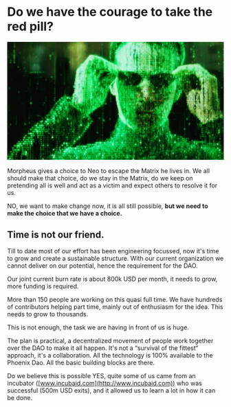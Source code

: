 
# Do we have the courage to take the red pill?


![alt_text](img/matrix_leo.png )


Morpheus gives a choice to Neo to escape the Matrix he lives in. We all should make that choice, do we stay in the Matrix, do we keep on pretending all is well and act as a victim and expect others to resolve it for us. 

NO, we want to make change now, 
it is all still possible, **but we need to make the choice that we have a choice.**


## Time is not our friend.

Till to date most of our effort has been engineering focussed, now it's time to grow and create a sustainable structure. With our current organization we cannot deliver on our potential, hence the requirement for the DAO.

Our joint current burn rate is about 800k USD per month, it needs to grow, more funding is required.

More than 150 people are working on this quasi full time. We have hundreds of contributors helping part time, mainly out of enthusiasm for the idea. This needs to grow to thousands.

This is not enough, the task we are having in front of us is huge.

The plan is practical, a decentralized movement of people work together over the DAO to make it all happen. It's not a “survival of the fittest” approach, it's a collaboration. All the technology is 100% available to the Phoenix Dao. All the basic building blocks are there.

Do we believe this is possible YES, quite some of us came from an incubator ([www.incubaid.com](http://www.incubaid.com)) who was successful (500m USD exits), and it allowed us to learn a lot in how it can be done. 
